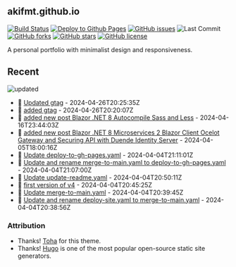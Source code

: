 ## akifmt.github.io

[![Build Status](https://img.shields.io/endpoint.svg?url=https%3A%2F%2Factions-badge.atrox.dev%2Fakifmt%2Fakifmt.github.io%2Fbadge%3Fref%3Dsource-v4&style=flat)](https://actions-badge.atrox.dev/akifmt/akifmt.github.io/goto?ref=source-v4) [![Deploy to Github Pages](https://github.com/akifmt/akifmt.github.io/actions/workflows/deploy-to-gh-pages.yaml/badge.svg)](https://github.com/akifmt/akifmt.github.io/actions/workflows/deploy-to-gh-pages.yaml)
[![GitHub issues](https://img.shields.io/github/issues/akifmt/akifmt.github.io)](https://github.com/akifmt/akifmt.github.io/issues) ![Last Commit](https://img.shields.io/github/last-commit/hugo-toha/hugo-toha.github.io) [![GitHub forks](https://img.shields.io/github/forks/akifmt/akifmt.github.io)](https://github.com/akifmt/akifmt.github.io/network)
[![GitHub stars](https://img.shields.io/github/stars/akifmt/akifmt.github.io)](https://github.com/akifmt/akifmt.github.io/stargazers)
[![GitHub license](https://img.shields.io/github/license/akifmt/akifmt.github.io)](https://github.com/akifmt/akifmt.github.io/blob/master/LICENSE)

A personal portfolio with minimalist design and responsiveness.


## Recent

<!-- Latest_Commits_Start -->
![updated](https://img.shields.io/badge/Updated-Fri%20Apr%2026%202024%2020%3A26%3A21%20GMT%2B0000%20(Coordinated%20Universal%20Time)-blue.svg)
- :page_facing_up: [Updated gtag](https://github.com/akifmt/akifmt.github.io/commit/ce757bf16a448f172b3ec31693cbb5c236f1ddd1) - 2024-04-26T20:25:35Z 
- :page_facing_up: [added gtag](https://github.com/akifmt/akifmt.github.io/commit/451298f2c505bb08ec7e15af4deba6bd1f16a709) - 2024-04-26T20:20:07Z 
- :page_facing_up: [added new post Blazor .NET 8 Autocompile Sass and Less](https://github.com/akifmt/akifmt.github.io/commit/af5a070f2dc6f3947f177ec0c2fada15cc56137a) - 2024-04-16T23:44:03Z 
- :page_facing_up: [added new post Blazor .NET 8 Microservices 2 Blazor Client Ocelot Gateway and Securing API with Duende Identity Server](https://github.com/akifmt/akifmt.github.io/commit/2f8b7ec112c84ed4da91a1f43b42fded7ab0dfcf) - 2024-04-05T18:00:16Z 
- :page_facing_up: [Update deploy-to-gh-pages.yaml](https://github.com/akifmt/akifmt.github.io/commit/c74a85f900bbb72f1be921001cab07049aea5715) - 2024-04-04T21:11:01Z 
- :page_facing_up: [Update and rename merge-to-main.yaml to deploy-to-gh-pages.yaml](https://github.com/akifmt/akifmt.github.io/commit/ab68c8f5eca5f64c5aaf1456883336e5c1ca05da) - 2024-04-04T21:07:00Z 
- :page_facing_up: [Update update-readme.yaml](https://github.com/akifmt/akifmt.github.io/commit/fef4bc34f64612620ce6efb2d8e54deece4ee943) - 2024-04-04T20:50:11Z 
- :page_facing_up: [first version of v4](https://github.com/akifmt/akifmt.github.io/commit/c93ca8b8eb1c4dceab8ef9c720cfe0f9e64c3664) - 2024-04-04T20:45:25Z 
- :page_facing_up: [Update merge-to-main.yaml](https://github.com/akifmt/akifmt.github.io/commit/0767c37126c7115eb476d9a9fa38dfcc390b772e) - 2024-04-04T20:39:45Z 
- :page_facing_up: [Update and rename deploy-site.yaml to merge-to-main.yaml](https://github.com/akifmt/akifmt.github.io/commit/b215c11431c674a8ffa50c5d76bff76775d5b5a9) - 2024-04-04T20:38:56Z 
<!-- Latest_Commits_End -->

### Attribution

- Thanks! [Toha](https://github.com/hugo-toha/toha) for this theme.
- Thanks! [Hugo](https://gohugo.io/) is one of the most popular open-source static site generators.
